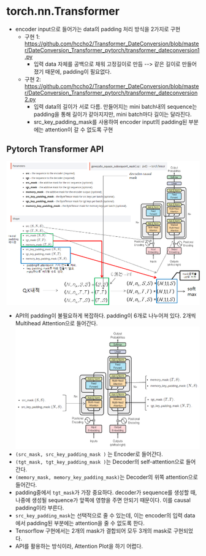 # torch.nn.Transformer
- encoder input으로 들어가는 data의 padding 처리 방식을 2가지로 구현
	* 구현 1: <https://github.com/hccho2/Transformer_DateConversion/blob/master/DateConversion_Transformer_pytorch/transformer_dateconversion1.py>
		- 입력 data 자체를 공백으로 채워 고정길이로 만듬 --> 같은 길이로 만들어졌기 때문에, padding이 필요없다.
	* 구현 2: <https://github.com/hccho2/Transformer_DateConversion/blob/master/DateConversion_Transformer_pytorch/transformer_dateconversion2.py>
		- 입력 data의 길이가 서로 다름. 만들어지는 mini batch내의 sequence는 padding을 통해 길이가 같아지지만, mini batch마다 길이는 달라진다.
		- src_key_padding_mask를 사용하여 encoder input의 padding된 부분에는 attention이 갈 수 없도록 구현


## Pytorch Transformer API
![torch_transformer](./torch_transformer.png)
- API의 padding이 불필요하게 복잡하다. padding이 6개로 나누어져 있다. 2개씩 Multihead Attention으로 들어간다. 
![torch_transformer_mask](./torch_transformer_mask.png)
- `(src_mask, src_key_padding_mask )` 는 Encoder로 들어간다.
- `(tgt_mask, tgt_key_padding_mask )`는 Decoder의 self-attention으로 들어간다.
- `(memory_mask, memory_key_padding_mask)`는 Decoder의 위쪽 attention으로 들어간다.
- padding중에서 `tgt_mask`가 가장 중요하다. decoder가 sequence를 생성할 때, 나중에 생성될 sequence가 앞쪽에 영향을 주면 안되기 때문이다. 이를 causal padding이라 부른다.
- `src_key_padding_mask`는 선택적으로 줄 수 있는데, 이는 encoder의 입력 data에서 padding된 부분에는 attention을 줄 수 없도록 한다.
- Tensorflow 구현에서는 2개의 mask가 결합되어 모두 3개의 mask로 구현되었다.
- API를 활용하는 방식이라, Attention Plot을 하기 어렵다.

